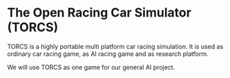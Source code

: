 # The Open Racing Car Simulator (TORCS)
TORCS is a highly portable multi platform car racing simulation. It is used as ordinary car racing game, as AI racing game and as research platform.

We will use TORCS as one game for our general AI project.
